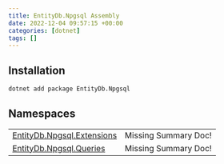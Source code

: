 ```yaml
---
title: EntityDb.Npgsql Assembly
date: 2022-12-04 09:57:15 +00:00
categories: [dotnet]
tags: []
---
```


## Installation
```sh
dotnet add package EntityDb.Npgsql
```
## Namespaces
<table><tr><td><a href='/posts/dotnet-entitydb-npgsql-extensions'>EntityDb.Npgsql.Extensions</a></td><td>Missing Summary Doc!</td></tr><tr><td><a href='/posts/dotnet-entitydb-npgsql-queries'>EntityDb.Npgsql.Queries</a></td><td>Missing Summary Doc!</td></tr></table>
